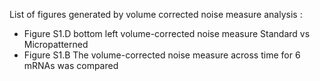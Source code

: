 List of figures generated by volume corrected noise measure analysis : 

- Figure S1.D bottom left volume-corrected noise measure Standard vs Micropatterned
- Figure S1.B The volume-corrected noise measure across time for 6 mRNAs was compared
